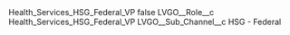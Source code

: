 <?xml version="1.0" encoding="UTF-8"?>
<CustomMetadata xmlns="http://soap.sforce.com/2006/04/metadata" xmlns:xsi="http://www.w3.org/2001/XMLSchema-instance" xmlns:xsd="http://www.w3.org/2001/XMLSchema">
    <label>Health_Services_HSG_Federal_VP</label>
    <protected>false</protected>
    <values>
        <field>LVGO__Role__c</field>
        <value xsi:type="xsd:string">Health_Services_HSG_Federal_VP</value>
    </values>
    <values>
        <field>LVGO__Sub_Channel__c</field>
        <value xsi:type="xsd:string">HSG - Federal</value>
    </values>
</CustomMetadata>
